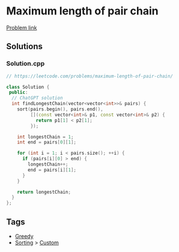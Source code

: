 # Maximum length of pair chain

[Problem link](https://leetcode.com/problems/maximum-length-of-pair-chain/)

## Solutions


### Solution.cpp
```cpp
// https://leetcode.com/problems/maximum-length-of-pair-chain/

class Solution {
 public:
  // ChatGPT solution
  int findLongestChain(vector<vector<int>>& pairs) {
    sort(pairs.begin(), pairs.end(),
         [](const vector<int>& p1, const vector<int>& p2) {
           return p1[1] < p2[1];
         });

    int longestChain = 1;
    int end = pairs[0][1];

    for (int i = 1; i < pairs.size(); ++i) {
      if (pairs[i][0] > end) {
        longestChain++;
        end = pairs[i][1];
      }
    }

    return longestChain;
  }
};
```
## Tags

* [Greedy](/Collections/greedy.md#greedy)
* [Sorting](/Collections/sorting.md#sorting) > [Custom](/Collections/sorting.md#custom)
